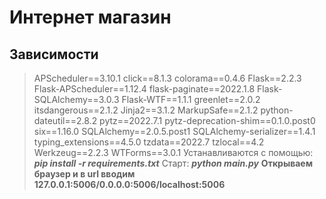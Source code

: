 # Интернет магазин

## Зависимости
> APScheduler==3.10.1
>click==8.1.3
>colorama==0.4.6
>Flask==2.2.3
>Flask-APScheduler==1.12.4
>flask-paginate==2022.1.8
>Flask-SQLAlchemy==3.0.3
>Flask-WTF==1.1.1
>greenlet==2.0.2
>itsdangerous==2.1.2
>Jinja2==3.1.2
>MarkupSafe==2.1.2
>python-dateutil==2.8.2
>pytz==2022.7.1
>pytz-deprecation-shim==0.1.0.post0
>six==1.16.0
>SQLAlchemy==2.0.5.post1
>SQLAlchemy-serializer==1.4.1
>typing_extensions==4.5.0
>tzdata==2022.7
>tzlocal==4.2
>Werkzeug==2.2.3
>WTForms==3.0.1
Устанавливаются с помощью:
***pip install -r requirements.txt***
Старт:
***python main.py***
**Открываем браузер и в url вводим 127.0.0.1:5006/0.0.0.0:5006/localhost:5006**